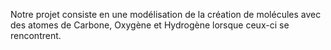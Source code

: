 
Notre projet consiste en une modélisation de la création de molécules avec des atomes de Carbone, Oxygène et Hydrogène lorsque ceux-ci se rencontrent.
